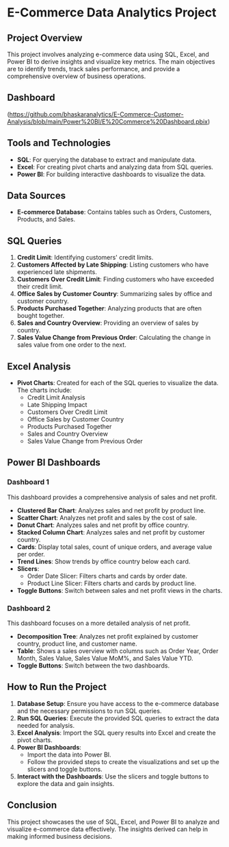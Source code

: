 
# E-Commerce Data Analytics Project

## Project Overview
This project involves analyzing e-commerce data using SQL, Excel, and Power BI to derive insights and visualize key metrics. The main objectives are to identify trends, track sales performance, and provide a comprehensive overview of business operations.
## Dashboard 
 (https://github.com/bhaskaranalytics/E-Commerce-Customer-Analysis/blob/main/Power%20BI/E%20Commerce%20Dashboard.pbix)

## Tools and Technologies
- **SQL**: For querying the database to extract and manipulate data.
- **Excel**: For creating pivot charts and analyzing data from SQL queries.
- **Power BI**: For building interactive dashboards to visualize the data.

## Data Sources
- **E-commerce Database**: Contains tables such as Orders, Customers, Products, and Sales.

## SQL Queries
1. **Credit Limit**: Identifying customers' credit limits.
2. **Customers Affected by Late Shipping**: Listing customers who have experienced late shipments.
3. **Customers Over Credit Limit**: Finding customers who have exceeded their credit limit.
4. **Office Sales by Customer Country**: Summarizing sales by office and customer country.
5. **Products Purchased Together**: Analyzing products that are often bought together.
6. **Sales and Country Overview**: Providing an overview of sales by country.
7. **Sales Value Change from Previous Order**: Calculating the change in sales value from one order to the next.

## Excel Analysis
- **Pivot Charts**: Created for each of the SQL queries to visualize the data. The charts include:
  - Credit Limit Analysis
  - Late Shipping Impact
  - Customers Over Credit Limit
  - Office Sales by Customer Country
  - Products Purchased Together
  - Sales and Country Overview
  - Sales Value Change from Previous Order

## Power BI Dashboards
### Dashboard 1
This dashboard provides a comprehensive analysis of sales and net profit.

- **Clustered Bar Chart**: Analyzes sales and net profit by product line.
- **Scatter Chart**: Analyzes net profit and sales by the cost of sale.
- **Donut Chart**: Analyzes sales and net profit by office country.
- **Stacked Column Chart**: Analyzes sales and net profit by customer country.
- **Cards**: Display total sales, count of unique orders, and average value per order.
- **Trend Lines**: Show trends by office country below each card.
- **Slicers**: 
  - Order Date Slicer: Filters charts and cards by order date.
  - Product Line Slicer: Filters charts and cards by product line.
- **Toggle Buttons**: Switch between sales and net profit views in the charts.
[](https://github.com/bhaskaranalytics/E-Commerce-Customer-Analysis/blob/main/Reports/Ecommerce%20Dashboard%201.png)

### Dashboard 2
This dashboard focuses on a more detailed analysis of net profit.

- **Decomposition Tree**: Analyzes net profit explained by customer country, product line, and customer name.
- **Table**: Shows a sales overview with columns such as Order Year, Order Month, Sales Value, Sales Value MoM%, and Sales Value YTD.
- **Toggle Buttons**: Switch between the two dashboards.

[](https://github.com/bhaskaranalytics/E-Commerce-Customer-Analysis/blob/main/Reports/Ecommerce%20Dashboard2.png)

## How to Run the Project
1. **Database Setup**: Ensure you have access to the e-commerce database and the necessary permissions to run SQL queries.
2. **Run SQL Queries**: Execute the provided SQL queries to extract the data needed for analysis.
3. **Excel Analysis**: Import the SQL query results into Excel and create the pivot charts.
4. **Power BI Dashboards**:
   - Import the data into Power BI.
   - Follow the provided steps to create the visualizations and set up the slicers and toggle buttons.
5. **Interact with the Dashboards**: Use the slicers and toggle buttons to explore the data and gain insights.


## Conclusion
This project showcases the use of SQL, Excel, and Power BI to analyze and visualize e-commerce data effectively. The insights derived can help in making informed business decisions.

